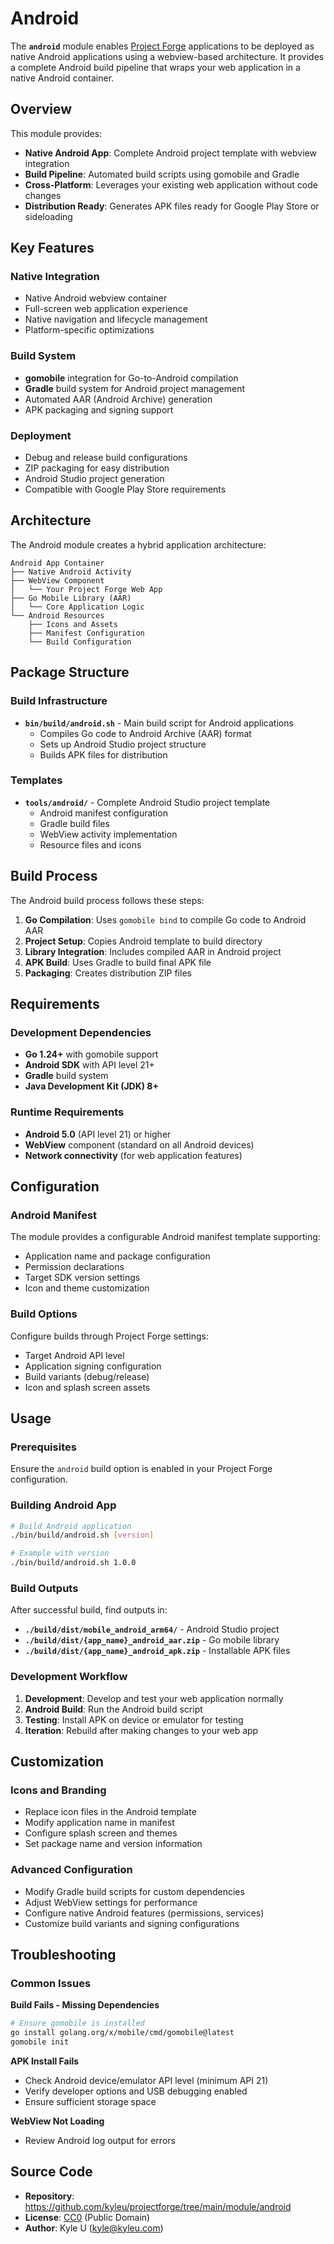# Android

The **`android`** module enables [Project Forge](https://projectforge.dev) applications to be deployed as native Android applications using a webview-based architecture. It provides a complete Android build pipeline that wraps your web application in a native Android container.

## Overview

This module provides:

- **Native Android App**: Complete Android project template with webview integration
- **Build Pipeline**: Automated build scripts using gomobile and Gradle
- **Cross-Platform**: Leverages your existing web application without code changes
- **Distribution Ready**: Generates APK files ready for Google Play Store or sideloading

## Key Features

### Native Integration
- Native Android webview container
- Full-screen web application experience
- Native navigation and lifecycle management
- Platform-specific optimizations

### Build System
- **gomobile** integration for Go-to-Android compilation
- **Gradle** build system for Android project management
- Automated AAR (Android Archive) generation
- APK packaging and signing support

### Deployment
- Debug and release build configurations
- ZIP packaging for easy distribution
- Android Studio project generation
- Compatible with Google Play Store requirements

## Architecture

The Android module creates a hybrid application architecture:

```
Android App Container
├── Native Android Activity
├── WebView Component
│   └── Your Project Forge Web App
├── Go Mobile Library (AAR)
│   └── Core Application Logic
└── Android Resources
    ├── Icons and Assets
    ├── Manifest Configuration
    └── Build Configuration
```

## Package Structure

### Build Infrastructure

- **`bin/build/android.sh`** - Main build script for Android applications
  - Compiles Go code to Android Archive (AAR) format
  - Sets up Android Studio project structure
  - Builds APK files for distribution

### Templates

- **`tools/android/`** - Complete Android Studio project template
  - Android manifest configuration
  - Gradle build files
  - WebView activity implementation
  - Resource files and icons

## Build Process

The Android build process follows these steps:

1. **Go Compilation**: Uses `gomobile bind` to compile Go code to Android AAR
2. **Project Setup**: Copies Android template to build directory
3. **Library Integration**: Includes compiled AAR in Android project
4. **APK Build**: Uses Gradle to build final APK file
5. **Packaging**: Creates distribution ZIP files

## Requirements

### Development Dependencies
- **Go 1.24+** with gomobile support
- **Android SDK** with API level 21+
- **Gradle** build system
- **Java Development Kit (JDK) 8+**

### Runtime Requirements
- **Android 5.0** (API level 21) or higher
- **WebView** component (standard on all Android devices)
- **Network connectivity** (for web application features)

## Configuration

### Android Manifest
The module provides a configurable Android manifest template supporting:
- Application name and package configuration
- Permission declarations
- Target SDK version settings
- Icon and theme customization

### Build Options
Configure builds through Project Forge settings:
- Target Android API level
- Application signing configuration
- Build variants (debug/release)
- Icon and splash screen assets

## Usage

### Prerequisites
Ensure the `android` build option is enabled in your Project Forge configuration.

### Building Android App

```bash
# Build Android application
./bin/build/android.sh [version]

# Example with version
./bin/build/android.sh 1.0.0
```

### Build Outputs

After successful build, find outputs in:
- **`./build/dist/mobile_android_arm64/`** - Android Studio project
- **`./build/dist/{app_name}_android_aar.zip`** - Go mobile library
- **`./build/dist/{app_name}_android_apk.zip`** - Installable APK files

### Development Workflow

1. **Development**: Develop and test your web application normally
2. **Android Build**: Run the Android build script
3. **Testing**: Install APK on device or emulator for testing
4. **Iteration**: Rebuild after making changes to your web app

## Customization

### Icons and Branding
- Replace icon files in the Android template
- Modify application name in manifest
- Configure splash screen and themes
- Set package name and version information

### Advanced Configuration
- Modify Gradle build scripts for custom dependencies
- Adjust WebView settings for performance
- Configure native Android features (permissions, services)
- Customize build variants and signing configurations

## Troubleshooting

### Common Issues

**Build Fails - Missing Dependencies**
```bash
# Ensure gomobile is installed
go install golang.org/x/mobile/cmd/gomobile@latest
gomobile init
```

**APK Install Fails**
- Check Android device/emulator API level (minimum API 21)
- Verify developer options and USB debugging enabled
- Ensure sufficient storage space

**WebView Not Loading**
- Review Android log output for errors

## Source Code

- **Repository**: https://github.com/kyleu/projectforge/tree/main/module/android
- **License**: [CC0](https://creativecommons.org/publicdomain/zero/1.0) (Public Domain)
- **Author**: Kyle U (kyle@kyleu.com)
